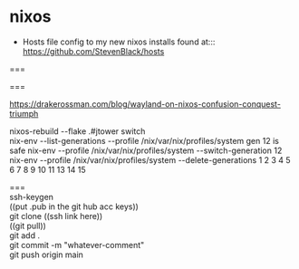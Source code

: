 # nixos  

  
- Hosts file config to my new nixos installs found at::: https://github.com/StevenBlack/hosts  
  
===    
  

===  
  
https://drakerossman.com/blog/wayland-on-nixos-confusion-conquest-triumph  
  
nixos-rebuild --flake .#jtower switch  
nix-env --list-generations --profile /nix/var/nix/profiles/system
gen 12 is safe
nix-env --profile /nix/var/nix/profiles/system --switch-generation 12
nix-env --profile /nix/var/nix/profiles/system --delete-generations 1 2 3 4 5 6 7 8 9 10 11 13 14 15

===  
ssh-keygen  
((put .pub in the git hub acc keys))  
git clone ((ssh link here))  
((git pull))  
git add .  
git commit -m "whatever-comment"  
git push origin main  
  


